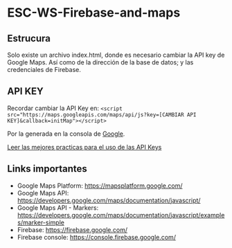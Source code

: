 # ESC-WS-Firebase-and-maps
## Estrucura
Solo existe un archivo index.html, donde es necesario cambiar la API key de Google Maps. Así como de la dirección de la base de datos; y las credenciales de Firebase.

## API KEY

Recordar cambiar la API Key en: 
`<script src="https://maps.googleapis.com/maps/api/js?key=[CAMBIAR API KEY]&callback=initMap"></script>`

Por la generada en la consola de [Google](https://console.cloud.google.com/).

[Leer las mejores practicas para el uso de las API Keys](https://cloud.google.com/docs/authentication/api-keys)

## Links importantes

- Google Maps Platform: https://mapsplatform.google.com/
- Google Maps API: https://developers.google.com/maps/documentation/javascript/
- Google Maps API - Markers: https://developers.google.com/maps/documentation/javascript/examples/marker-simple
- Firebase: https://firebase.google.com/
- Firebase console: https://console.firebase.google.com/ 

